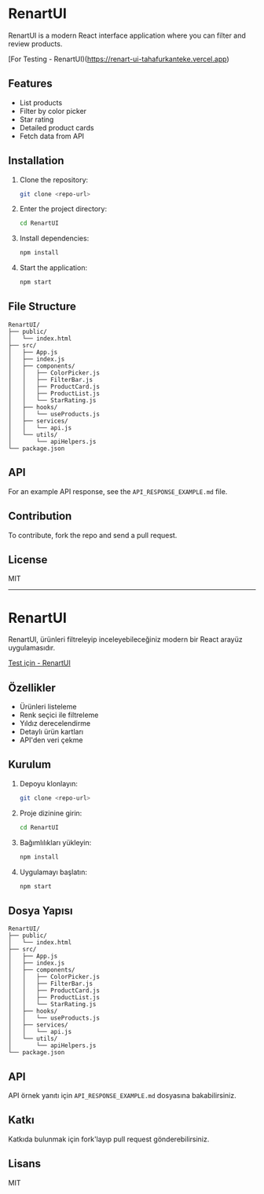# RenartUI

RenartUI is a modern React interface application where you can filter and review products.

[For Testing - RenartUI)(https://renart-ui-tahafurkanteke.vercel.app)

## Features
- List products
- Filter by color picker
- Star rating
- Detailed product cards
- Fetch data from API

## Installation

1. Clone the repository:
   ```sh
   git clone <repo-url>
   ```
2. Enter the project directory:
   ```sh
   cd RenartUI
   ```
3. Install dependencies:
   ```sh
   npm install
   ```
4. Start the application:
   ```sh
   npm start
   ```

## File Structure
```
RenartUI/
├── public/
│   └── index.html
├── src/
│   ├── App.js
│   ├── index.js
│   ├── components/
│   │   ├── ColorPicker.js
│   │   ├── FilterBar.js
│   │   ├── ProductCard.js
│   │   ├── ProductList.js
│   │   └── StarRating.js
│   ├── hooks/
│   │   └── useProducts.js
│   ├── services/
│   │   └── api.js
│   └── utils/
│       └── apiHelpers.js
└── package.json
```

## API
For an example API response, see the `API_RESPONSE_EXAMPLE.md` file.

## Contribution
To contribute, fork the repo and send a pull request.

## License
MIT

---

# RenartUI

RenartUI, ürünleri filtreleyip inceleyebileceğiniz modern bir React arayüz uygulamasıdır.

[Test için - RenartUI](https://renart-ui-tahafurkanteke.vercel.app)

## Özellikler
- Ürünleri listeleme
- Renk seçici ile filtreleme
- Yıldız derecelendirme
- Detaylı ürün kartları
- API'den veri çekme

## Kurulum

1. Depoyu klonlayın:
   ```sh
   git clone <repo-url>
   ```
2. Proje dizinine girin:
   ```sh
   cd RenartUI
   ```
3. Bağımlılıkları yükleyin:
   ```sh
   npm install
   ```
4. Uygulamayı başlatın:
   ```sh
   npm start
   ```

## Dosya Yapısı
```
RenartUI/
├── public/
│   └── index.html
├── src/
│   ├── App.js
│   ├── index.js
│   ├── components/
│   │   ├── ColorPicker.js
│   │   ├── FilterBar.js
│   │   ├── ProductCard.js
│   │   ├── ProductList.js
│   │   └── StarRating.js
│   ├── hooks/
│   │   └── useProducts.js
│   ├── services/
│   │   └── api.js
│   └── utils/
│       └── apiHelpers.js
└── package.json
```

## API
API örnek yanıtı için `API_RESPONSE_EXAMPLE.md` dosyasına bakabilirsiniz.

## Katkı
Katkıda bulunmak için fork'layıp pull request gönderebilirsiniz.

## Lisans
MIT
